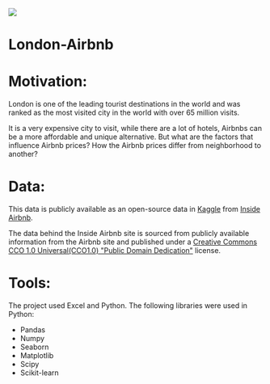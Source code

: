 ![](https://upload.wikimedia.org/wikipedia/commons/thumb/6/69/Airbnb_Logo_B%C3%A9lo.svg/2560px-Airbnb_Logo_B%C3%A9lo.svg.png)

# London-Airbnb
# Motivation:
London is one of the leading tourist destinations in the world and was ranked as the most visited city in the world with over 65 million visits.

It is a very expensive city to visit, while there are a lot of hotels, Airbnbs can be a more affordable and unique alternative.
But what are the factors that influence Airbnb prices? How the Airbnb prices differ from neighborhood to another? 

# Data:
This data is publicly available as an open-source data in  [Kaggle](https://www.kaggle.com/datasets/thedevastator/learning-about-airbnb-in-london-through-this-dat?select=listings.csv)
 from [Inside Airbnb](http://insideairbnb.com/london/).
 
The data behind the Inside Airbnb site is sourced from publicly available information from the Airbnb site and published under a [Creative Commons CCO 1.0 Universal(CCO1.0) "Public Domain Dedication"](https://creativecommons.org/publicdomain/zero/1.0/) license.

# Tools:
The project used Excel and Python. The following libraries were used in Python:

* Pandas
* Numpy
* Seaborn
* Matplotlib
* Scipy
* Scikit-learn

